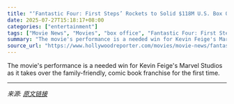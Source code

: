 ```yaml
---
title: "‘Fantastic Four: First Steps’ Rockets to Solid $118M U.S. Box Office Launch, $218M Globally"
date: 2025-07-27T15:18:17+08:00
categories: ["entertainment"]
tags: ["Movie News", "Movies", "box office", "Fantastic Four: First Steps", "James Gunn", "Kevin Feige", "Pedro Pascal", "superman"]
summary: "The movie's performance is a needed win for Kevin Feige's Marvel Studios as it takes over the family-friendly, comic book franchise for the first time."
source_url: "https://www.hollywoodreporter.com/movies/movie-news/fantastic-four-first-steps-box-office-opens-1236330424/"
---
```


The movie's performance is a needed win for Kevin Feige's Marvel Studios as it takes over the family-friendly, comic book franchise for the first time.

---

*来源: [原文链接](https://www.hollywoodreporter.com/movies/movie-news/fantastic-four-first-steps-box-office-opens-1236330424/)*

